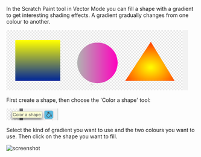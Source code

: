 In the Scratch Paint tool in Vector Mode you can fill a shape with a gradient to get interesting shading effects. A gradient gradually changes from one colour to another. 

![screenshot](images/vector-gradients.png)

First create a shape, then choose the 'Color a shape' tool:

![screenshot](images/vector-gradient-fill.png)

Select the kind of gradient you want to use and the two colours you want to use. Then click on the shape you want to fill. 
 
![screenshot](images/vector-left-right.png)

